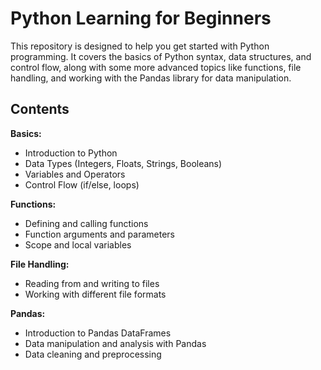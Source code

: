 # Python Learning for Beginners

This repository is designed to help you get started with Python programming. It covers the basics of Python syntax, data structures, and control flow, along with some more advanced topics like functions, file handling, and working with the Pandas library for data manipulation.

## Contents

**Basics:**

* Introduction to Python
* Data Types (Integers, Floats, Strings, Booleans)
* Variables and Operators
* Control Flow (if/else, loops)

**Functions:**

* Defining and calling functions
* Function arguments and parameters
* Scope and local variables

**File Handling:**

* Reading from and writing to files
* Working with different file formats

**Pandas:**

* Introduction to Pandas DataFrames
* Data manipulation and analysis with Pandas
* Data cleaning and preprocessing
